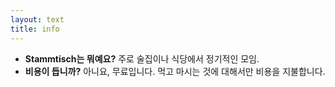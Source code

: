 ```yaml
---
layout: text
title: info
---
```


* **Stammtisch는 뭐예요?**
  주로 술집이나 식당에서 정기적인 모임.
* **비용이 듭니까?**
  아니요, 무료입니다. 먹고 마시는 것에 대해서만 비용을 지불합니다.
